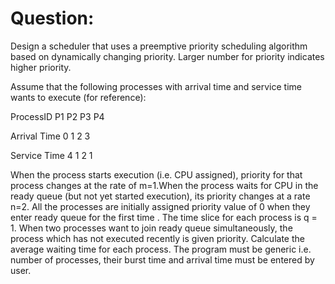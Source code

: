 # Question:
Design a scheduler that uses a preemptive priority scheduling algorithm based on dynamically changing priority. Larger number for priority indicates higher priority.

Assume that the following processes with arrival time and service time wants to execute (for reference):

ProcessID     P1  P2  P3  P4

Arrival Time  0   1   2   3

Service Time  4   1   2   1

When the process starts execution (i.e. CPU assigned), priority for that process changes at the rate of m=1.When the process waits for CPU in the ready queue (but not yet started execution), its priority changes at a rate n=2. All the processes are initially assigned priority value of 0 when they enter ready queue for the first time . The time slice for each process is q = 1. When two processes want to join ready queue simultaneously, the process which has not executed recently is given priority. Calculate the average waiting time for each process. The program must be generic i.e. number of processes, their burst time and arrival time must be entered by user.
